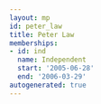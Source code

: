 ```yaml
---
layout: mp
id: peter_law
title: Peter Law
memberships:
- id: ind
  name: Independent
  start: '2005-06-28'
  end: '2006-03-29'
autogenerated: true
---
```


